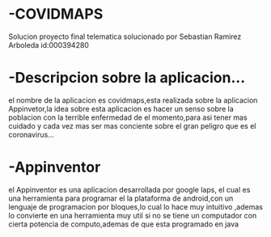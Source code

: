 # -COVIDMAPS
Solucion proyecto final telematica solucionado por Sebastian Ramirez Arboleda id:000394280
# -Descripcion sobre la aplicacion...
el nombre de la aplicacion es covidmaps,esta realizada sobre la aplicacion Appinvetor,la idea sobre esta aplicacion es hacer un senso sobre la poblacion con la terrible enfermedad de el momento,para asi tener mas cuidado y cada vez mas ser mas conciente sobre el gran peligro que es el coronavirus...
# -Appinventor
el Appinventor es una aplicacion desarrollada por google laps, el cual es una herramienta para programar el la plataforma de android,con un lenguaje de programacion por bloques,lo cual lo hace muy intuitivo ,ademas lo convierte en una herramienta muy util si no se tiene un computador con cierta potencia de computo,ademas de que esta programado en java
